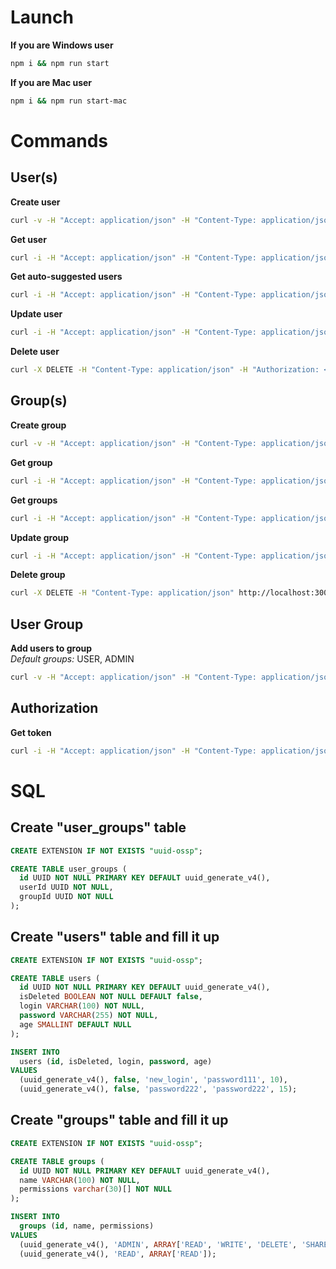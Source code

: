 # Launch
**If you are Windows user**
```bash
npm i && npm run start
```
**If you are Mac user**
```bash
npm i && npm run start-mac
```

# Commands

## User(s)
**Create user**
```bash
curl -v -H "Accept: application/json" -H "Content-Type: application/json" -X PUT --data '{"age":10,"login":"login@gmail.com","password":"password123"}' http://localhost:3000/user
```

**Get user**
```bash
curl -i -H "Accept: application/json" -H "Content-Type: application/json" http://localhost:3000/user/<id>
```

**Get auto-suggested users**
```bash
curl -i -H "Accept: application/json" -H "Content-Type: application/json" --data '{"limit":10,"loginSubstring":"login"}' http://localhost:3000/auto-suggested-users
```

**Update user**
```bash
curl -i -H "Accept: application/json" -H "Content-Type: application/json" --data '{<...>}' http://localhost:3000/user
```

**Delete user**
```bash
curl -X DELETE -H "Content-Type: application/json" -H "Authorization: <jwt_token>" http://localhost:3000/user/<id>
```

## Group(s)
**Create group**
```bash
curl -v -H "Accept: application/json" -H "Content-Type: application/json" -X PUT --data '{"name":"test_group","permissions":["READ"]}' http://localhost:3000/group
```

**Get group**
```bash
curl -i -H "Accept: application/json" -H "Content-Type: application/json" http://localhost:3000/group/<id>
```

**Get groups**
```bash
curl -i -H "Accept: application/json" -H "Content-Type: application/json" --data '{"limit":10}' http://localhost:3000/groups
```

**Update group**
```bash
curl -i -H "Accept: application/json" -H "Content-Type: application/json" --data '{<...>}' http://localhost:3000/group
```

**Delete group**
```bash
curl -X DELETE -H "Content-Type: application/json" http://localhost:3000/group/<id>
```

## User Group
**Add users to group**
<br>
_Default groups:_ USER, ADMIN
```bash
curl -v -H "Accept: application/json" -H "Content-Type: application/json" -X PUT --data '{"userIds":["ba9e8fd2-7cc9-4eb9-9aad-e33069efbecf","ba9e8fd2-7cc9-4eb9-9aad-e33069efbeca"],"group":"ADMIN"}' http://localhost:3000/user-group/add-users
```

## Authorization
**Get token**
```bash
curl -i -H "Accept: application/json" -H "Content-Type: application/json" --data '{"login":"login@gmail.com","password":"password123"}' http://localhost:3000/token
```

# SQL

## Create "user_groups" table
```sql
CREATE EXTENSION IF NOT EXISTS "uuid-ossp";

CREATE TABLE user_groups (
  id UUID NOT NULL PRIMARY KEY DEFAULT uuid_generate_v4(),
  userId UUID NOT NULL,
  groupId UUID NOT NULL
);
```

## Create "users" table and fill it up
```sql
CREATE EXTENSION IF NOT EXISTS "uuid-ossp";

CREATE TABLE users (
  id UUID NOT NULL PRIMARY KEY DEFAULT uuid_generate_v4(),
  isDeleted BOOLEAN NOT NULL DEFAULT false,
  login VARCHAR(100) NOT NULL,
  password VARCHAR(255) NOT NULL,
  age SMALLINT DEFAULT NULL
);

INSERT INTO
  users (id, isDeleted, login, password, age)
VALUES
  (uuid_generate_v4(), false, 'new_login', 'password111', 10),
  (uuid_generate_v4(), false, 'password222', 'password222', 15);
```

## Create "groups" table and fill it up
```sql
CREATE EXTENSION IF NOT EXISTS "uuid-ossp";

CREATE TABLE groups (
  id UUID NOT NULL PRIMARY KEY DEFAULT uuid_generate_v4(),
  name VARCHAR(100) NOT NULL,
  permissions varchar(30)[] NOT NULL
);

INSERT INTO
  groups (id, name, permissions)
VALUES
  (uuid_generate_v4(), 'ADMIN', ARRAY['READ', 'WRITE', 'DELETE', 'SHARE', 'UPLOAD_FILES']),
  (uuid_generate_v4(), 'READ', ARRAY['READ']);
```
